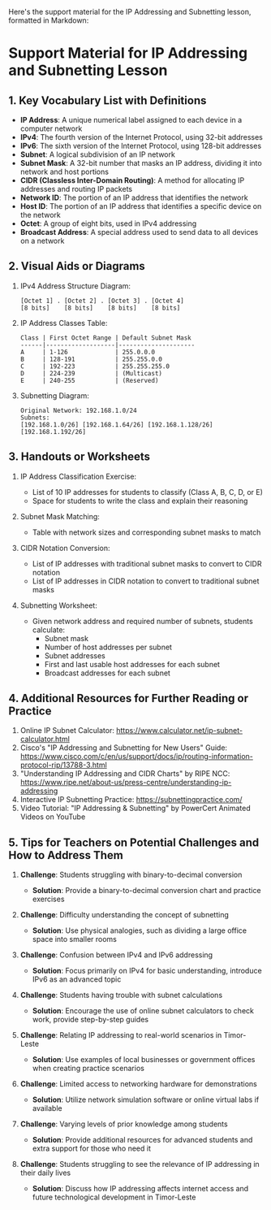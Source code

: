 Here's the support material for the IP Addressing and Subnetting lesson, formatted in Markdown:

# Support Material for IP Addressing and Subnetting Lesson

## 1. Key Vocabulary List with Definitions

- **IP Address**: A unique numerical label assigned to each device in a computer network
- **IPv4**: The fourth version of the Internet Protocol, using 32-bit addresses
- **IPv6**: The sixth version of the Internet Protocol, using 128-bit addresses
- **Subnet**: A logical subdivision of an IP network
- **Subnet Mask**: A 32-bit number that masks an IP address, dividing it into network and host portions
- **CIDR (Classless Inter-Domain Routing)**: A method for allocating IP addresses and routing IP packets
- **Network ID**: The portion of an IP address that identifies the network
- **Host ID**: The portion of an IP address that identifies a specific device on the network
- **Octet**: A group of eight bits, used in IPv4 addressing
- **Broadcast Address**: A special address used to send data to all devices on a network

## 2. Visual Aids or Diagrams

1. IPv4 Address Structure Diagram:
   ```
   [Octet 1] . [Octet 2] . [Octet 3] . [Octet 4]
   [8 bits]    [8 bits]    [8 bits]    [8 bits]
   ```

2. IP Address Classes Table:
   ```
   Class | First Octet Range | Default Subnet Mask
   ------|-------------------|---------------------
   A     | 1-126             | 255.0.0.0
   B     | 128-191           | 255.255.0.0
   C     | 192-223           | 255.255.255.0
   D     | 224-239           | (Multicast)
   E     | 240-255           | (Reserved)
   ```

3. Subnetting Diagram:
   ```
   Original Network: 192.168.1.0/24
   Subnets:
   [192.168.1.0/26] [192.168.1.64/26] [192.168.1.128/26] [192.168.1.192/26]
   ```

## 3. Handouts or Worksheets

1. IP Address Classification Exercise:
   - List of 10 IP addresses for students to classify (Class A, B, C, D, or E)
   - Space for students to write the class and explain their reasoning

2. Subnet Mask Matching:
   - Table with network sizes and corresponding subnet masks to match

3. CIDR Notation Conversion:
   - List of IP addresses with traditional subnet masks to convert to CIDR notation
   - List of IP addresses in CIDR notation to convert to traditional subnet masks

4. Subnetting Worksheet:
   - Given network address and required number of subnets, students calculate:
     * Subnet mask
     * Number of host addresses per subnet
     * Subnet addresses
     * First and last usable host addresses for each subnet
     * Broadcast addresses for each subnet

## 4. Additional Resources for Further Reading or Practice

1. Online IP Subnet Calculator: https://www.calculator.net/ip-subnet-calculator.html
2. Cisco's "IP Addressing and Subnetting for New Users" Guide: https://www.cisco.com/c/en/us/support/docs/ip/routing-information-protocol-rip/13788-3.html
3. "Understanding IP Addressing and CIDR Charts" by RIPE NCC: https://www.ripe.net/about-us/press-centre/understanding-ip-addressing
4. Interactive IP Subnetting Practice: https://subnettingpractice.com/
5. Video Tutorial: "IP Addressing & Subnetting" by PowerCert Animated Videos on YouTube

## 5. Tips for Teachers on Potential Challenges and How to Address Them

1. **Challenge**: Students struggling with binary-to-decimal conversion
   - **Solution**: Provide a binary-to-decimal conversion chart and practice exercises

2. **Challenge**: Difficulty understanding the concept of subnetting
   - **Solution**: Use physical analogies, such as dividing a large office space into smaller rooms

3. **Challenge**: Confusion between IPv4 and IPv6 addressing
   - **Solution**: Focus primarily on IPv4 for basic understanding, introduce IPv6 as an advanced topic

4. **Challenge**: Students having trouble with subnet calculations
   - **Solution**: Encourage the use of online subnet calculators to check work, provide step-by-step guides

5. **Challenge**: Relating IP addressing to real-world scenarios in Timor-Leste
   - **Solution**: Use examples of local businesses or government offices when creating practice scenarios

6. **Challenge**: Limited access to networking hardware for demonstrations
   - **Solution**: Utilize network simulation software or online virtual labs if available

7. **Challenge**: Varying levels of prior knowledge among students
   - **Solution**: Provide additional resources for advanced students and extra support for those who need it

8. **Challenge**: Students struggling to see the relevance of IP addressing in their daily lives
   - **Solution**: Discuss how IP addressing affects internet access and future technological development in Timor-Leste